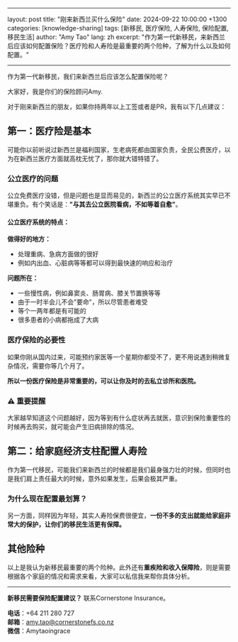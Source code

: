 
---
layout: post
title: "刚来新西兰买什么保险"
date: 2024-09-22 10:00:00 +1300
categories: [knowledge-sharing]
tags: [新移民, 医疗保险, 人寿保险, 保险配置, 移民生活]
author: "Amy Tao"
lang: zh
excerpt: "作为第一代新移民，来新西兰后应该如何配置保险？医疗险和人寿险是最重要的两个险种，了解为什么以及如何配置。"

---

作为第一代新移民，我们来新西兰后应该怎么配置保险呢？

大家好，我是你们的保险顾问Amy.

对于刚来新西兰的朋友，如果你持两年以上工签或者是PR，我有以下几点建议：

## 第一：医疗险是基本

可能你以前听说过新西兰是福利国家，生老病死都由国家负责，全民公费医疗，以为在新西兰医疗方面就高枕无忧了，那你就大错特错了。

### 公立医疗的问题

公立免费医疗没错，但是问题也是显而易见的，新西兰的公立医疗系统其实早已不堪重负。有个笑话是：**"与其去公立医院看病，不如等着自愈"**。

#### 公立医疗系统的特点：

**做得好的地方：**
- 处理重病、急病方面做的很好
- 例如内出血、心脏病等等都可以得到最快速的响应和治疗

**问题所在：**
- 一些慢性病，例如鼻窦炎、肠胃病、膝关节置换等等
- 由于一时半会儿不会"要命"，所以尽管患者难受
- 等个一两年都是有可能的
- 很多患者的小病都拖成了大病

### 医疗保险的必要性

如果你刚从国内过来，可能预约家医等一个星期你都受不了，更不用说遇到稍微复杂情况，需要你等几个月了。

**所以一份医疗保险是非常重要的，可以让你及时的去私立诊所和医院。**

### ⚠️ 重要提醒

大家越早知道这个问题越好，因为等到有什么症状再去就医，意识到保险重要性的时候再去购买，就可能会产生旧病排除的情况。

## 第二：给家庭经济支柱配置人寿险

作为第一代移民，可能我们来新西兰的时候都是我们最身强力壮的时候，但同时也是我们肩上责任最大的时候，意外如果发生，后果会极其严重。

### 为什么现在配置最划算？

另一方面，同样因为年轻，其实人寿险保费很便宜，**一份不多的支出就能给家庭非常大的保护，让你们的移民生活更有保障。**

## 其他险种

以上是我认为新移民最重要的两个险种。此外还有**重疾险和收入保障险**，则是需要根据各个家庭的情况和需求来看，大家可以私信我来帮你具体分析。



---

**新移民需要保险配置建议？** 联系Cornerstone Insurance。

**电话**：+64 211 280 727  
**邮箱**：amy.tao@cornerstonefs.co.nz  
**微信**：Amytaoingrace
